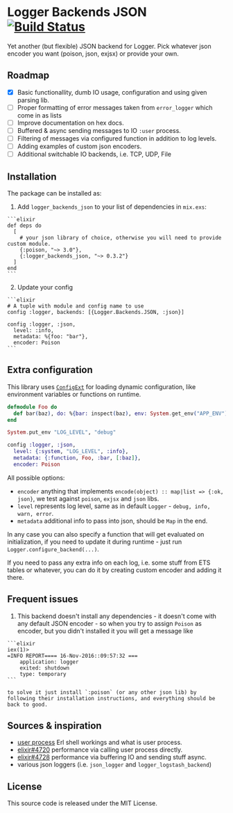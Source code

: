 # Logger Backends JSON [![Build Status](https://travis-ci.org/driv3r/logger_backends_json.svg?branch=master)](https://travis-ci.org/driv3r/logger_backends_json)

Yet another (but flexible) JSON backend for Logger. Pick whatever json encoder you want (poison, json, exjsx) or provide your own.

## Roadmap

- [x] Basic functionallity, dumb IO usage, configuration and using given parsing lib.
- [ ] Proper formatting of error messages taken from `error_logger` which come in as lists
- [ ] Improve documentation on hex docs.
- [ ] Buffered & async sending messages to IO `:user` process.
- [ ] Filtering of messages via configured function in addition to log levels.
- [ ] Adding examples of custom json encoders.
- [ ] Additional switchable IO backends, i.e. TCP, UDP, File

## Installation

The package can be installed as:

  1. Add `logger_backends_json` to your list of dependencies in `mix.exs`:

    ```elixir
    def deps do
      [
        # your json library of choice, otherwise you will need to provide custom module.
        {:poison, "~> 3.0"},
        {:logger_backends_json, "~> 0.3.2"}
      ]
    end
    ```

  2. Update your config

    ```elixir
    # A tuple with module and config name to use
    config :logger, backends: [{Logger.Backends.JSON, :json}]

    config :logger, :json,
      level: :info,
      metadata: %{foo: "bar"},
      encoder: Poison
    ```

## Extra configuration

This library uses [`ConfigExt`](https://github.com/driv3r/config_ext) for loading dynamic configuration, like environment variables or functions on runtime.

```elixir
defmodule Foo do
  def bar(baz), do: %{bar: inspect(baz), env: System.get_env("APP_ENV")}
end

System.put_env "LOG_LEVEL", "debug"

config :logger, :json,
  level: {:system, "LOG_LEVEL", :info},
  metadata: {:function, Foo, :bar, [:baz]},
  encoder: Poison
```

All possible options:

- `encoder` anything that implements `encode(object) :: map|list => {:ok, json}`, we test against `poison`, `exjsx` and `json` libs.
- `level` represents log level, same as in default `Logger` - `debug, info, warn, error`.
- `metadata` additional info to pass into json, should be `Map` in the end.

In any case you can also specify a function that will get evaluated on initialization, if you need to update it during runtime - just run `Logger.configure_backend(...)`.

If you need to pass any extra info on each log, i.e. some stuff from ETS tables or whatever, you can do it by creating custom encoder and adding it there.

## Frequent issues

  1. This backend doesn't install any dependencies - it doesn't come with any default JSON encoder - so when you try to assign `Poison` as encoder, but you didn't installed it you will get a message like

    ```elixir
    iex(1)>
    =INFO REPORT==== 16-Nov-2016::09:57:32 ===
        application: logger
        exited: shutdown
        type: temporary
    ```

    to solve it just install `:poison` (or any other json lib) by following their installation instructions, and everything should be back to good.

## Sources & inspiration

- [user process](http://ferd.ca/repl-a-bit-more-and-less-than-that.html) Erl shell workings and what is user process.
- [elixir#4720](https://github.com/elixir-lang/elixir/pull/4720) performance via calling user process directly.
- [elixir#4728](https://github.com/elixir-lang/elixir/pull/4728) performance via buffering IO and sending stuff async.
- various json loggers (i.e. `json_logger` and `logger_logstash_backend`)

## License

This source code is released under the MIT License.
